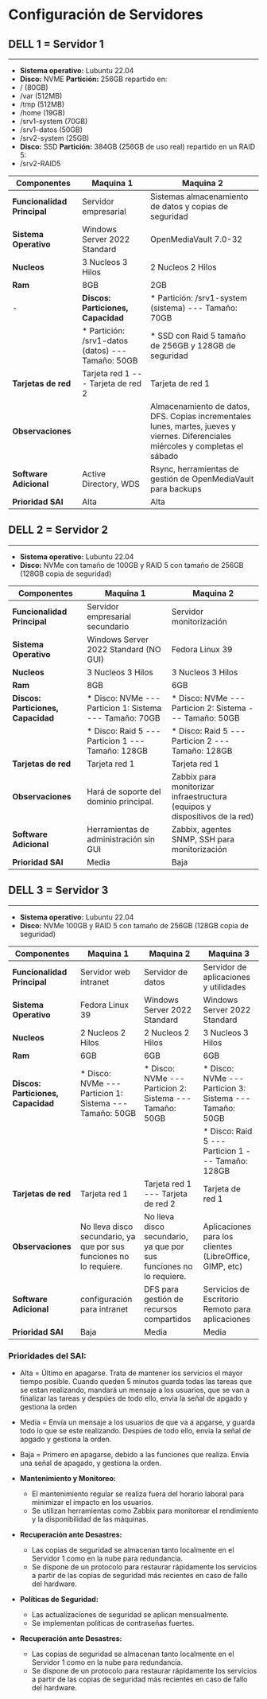 # Configuración de Servidores

## DELL 1 = Servidor 1
---

- **Sistema operativo:** Lubuntu 22.04
- **Disco:** NVME **Partición:**  256GB repartido en:
- / (80GB)
- /var (512MB)
- /tmp (512MB)
- /home (19GB)
- /srv1-system (70GB)
- /srv1-datos (50GB)
- /srv2-system (25GB)
- **Disco:** SSD **Partición:**  384GB (256GB de uso real) repartido en un RAID 5:
- /srv2-RAID5

| **Componentes**                    | **Maquina 1**                                               | **Maquina 2**                                                                                    |
|------------------------------------|-------------------------------------------------------------|--------------------------------------------------------------------------------------------------|
| **Funcionalidad Principal**        | Servidor empresarial                                        | Sistemas almacenamiento de datos y copias de seguridad                                                  |
| **Sistema Operativo**              | Windows Server 2022 Standard                                | OpenMediaVault 7.0-32                                                                            |
| **Nucleos**                        | 3 Nucleos 3 Hilos                                           | 2 Nucleos 2 Hilos                                                                                |
| **Ram**                            | 8GB                                                         | 2GB                                                                                              |
- | **Discos: Particiones, Capacidad** | * Partición: /srv1-system (sistema) --- Tamaño: 70GB      | * Disco: NVMe --- Particion 3: Sistema --- Tamaño: 25GB                                          |
|                                    | * Partición: /srv1-datos (datos) --- Tamaño: 50GB           | * SSD  con Raid 5 tamaño de 256GB y 128GB de seguridad                                                |
| **Tarjetas de red**                | Tarjeta red 1 --- Tarjeta de red 2                          | Tarjeta de red 1                                                                                 |
| **Observaciones**                  |                                                             | Almacenamiento de datos, DFS. Copias incrementales lunes, martes, jueves y viernes. Diferenciales miércoles y completas el sábado |
| **Software Adicional**             | Active Directory, WDS                                       | Rsync, herramientas de gestión de OpenMediaVault para backups                                    |
| **Prioridad SAI**                  | Alta                                                        | Alta                                                                                            |


## DELL 2 = Servidor 2
---

- **Sistema operativo:** Lubuntu 22.04
- **Disco:** NVMe con tamaño de 100GB y RAID 5 con tamaño de 256GB (128GB copia de seguridad)

| **Componentes**                    | **Maquina 1**                                               | **Maquina 2**                                                             |
|------------------------------------|-------------------------------------------------------------|---------------------------------------------------------------------------|
| **Funcionalidad Principal**        | Servidor empresarial secundario                             | Servidor monitorización                                                   |
| **Sistema Operativo**              | Windows Server 2022 Standard (NO GUI)                       | Fedora Linux 39                                                           |
| **Nucleos**                        | 3 Nucleos 3 Hilos                                           | 3 Nucleos 3 Hilos                                                         |
| **Ram**                            | 8GB                                                         | 6GB                                                                       |
| **Discos: Particiones, Capacidad** | * Disco: NVMe --- Particion 1: Sistema --- Tamaño: 70GB     | * Disco: NVMe --- Particion 2: Sistema --- Tamaño: 50GB                   |
|                                    | * Disco: Raid 5 --- Particion 1 --- Tamaño: 128GB           | * Disco: Raid 5 --- Particion 2 --- Tamaño: 128GB                         |
| **Tarjetas de red**                | Tarjeta red 1                                               | Tarjeta red 1                                                             |
| **Observaciones**                  | Hará de soporte del dominio principal.                      | Zabbix para monitorizar infraestructura (equipos y dispositivos de la red)|
| **Software Adicional**             | Herramientas de administración sin GUI                      | Zabbix, agentes SNMP, SSH para monitorización                             |
| **Prioridad SAI**                  | Media                                                       | Baja                                                                      |


## DELL 3 = Servidor 3
---

- **Sistema operativo:** Lubuntu 22.04
- **Disco:** NVMe 100GB y RAID 5 con tamaño de 256GB (128GB copia de seguridad)

| **Componentes**                    | **Maquina 1**                                               | **Maquina 2**                                               | **Maquina 3**                                                 |
|------------------------------------|-------------------------------------------------------------|-------------------------------------------------------------|---------------------------------------------------------------|
| **Funcionalidad Principal**        | Servidor web intranet                                       | Servidor de datos                                           | Servidor de aplicaciones y utilidades                         |
| **Sistema Operativo**              | Fedora Linux 39                                             | Windows Server 2022 Standard                                | Windows Server 2022 Standard                                  |
| **Nucleos**                        | 2 Nucleos 2 Hilos                                           | 2 Nucleos 2 Hilos                                           | 3 Nucleos 3 Hilos                                             |
| **Ram**                            | 6GB                                                         | 6GB                                                         | 6GB                                                           |
| **Discos: Particiones, Capacidad** | * Disco: NVMe --- Particion 1: Sistema --- Tamaño: 50GB     | * Disco: NVMe --- Particion 2: Sistema --- Tamaño: 50GB     | * Disco: NVMe --- Particion 3: Sistema --- Tamaño: 50GB       |
|                                    |                                                             |                                                             | * Disco: Raid 5 --- Particion 1 --- Tamaño: 128GB             |
| **Tarjetas de red**                | Tarjeta red 1                                               | Tarjeta red 1 --- Tarjeta de red 2                          | Tarjeta de red 1                                              |
| **Observaciones**                  | No lleva disco secundario, ya que por sus funciones no lo requiere. | No lleva disco secundario, ya que por sus funciones no lo requiere. | Aplicaciones para los clientes (LibreOffice, GIMP, etc)            |
| **Software Adicional**             | configuración para intranet                            | DFS para gestión de recursos compartidos                     | Servicios de Escritorio Remoto para aplicaciones               |
| **Prioridad SAI**                  | Baja                                                        | Media                                                       | Media                                                          |
### Prioridades del SAI:
- Alta = Último en apagarse. Trata de mantener los servicios el mayor tiempo posible. Cuando queden 5 minutos guarda todas las tareas que se estan realizando, mandará un mensaje a los usuarios, que se van a finalizar las tareas y despúes de todo ello, envia la señal de apgado y gestiona la orden
- Media = Envía un mensaje a los usuarios de que va a apgarse, y guarda todo lo que se este realizando. Despúes de todo ello, envia la señal de apgado y gestiona la orden.
- Baja = Primero en apagarse, debido a las funciones que realiza. Envia una señal de apagado, y gestiona la orden.

- **Mantenimiento y Monitoreo:**
  - El mantenimiento regular se realiza fuera del horario laboral para minimizar el impacto en los usuarios.
  - Se utilizan herramientas como Zabbix para monitorear el rendimiento y la disponibilidad de las máquinas.

- **Recuperación ante Desastres:**
  - Las copias de seguridad se almacenan tanto localmente en el Servidor 1 como en la nube para redundancia.
  - Se dispone de un protocolo para restaurar rápidamente los servicios a partir de las copias de seguridad más recientes en caso de fallo del hardware.
 
- **Políticas de Seguridad:**
  - Las actualizaciones de seguridad se aplican mensualmente.
  - Se implementan políticas de contraseñas fuertes.

- **Recuperación ante Desastres:**
  - Las copias de seguridad se almacenan tanto localmente en el Servidor 1 como en la nube para redundancia.
  - Se dispone de un protocolo para restaurar rápidamente los servicios a partir de las copias de seguridad más recientes en caso de fallo del hardware.
 
